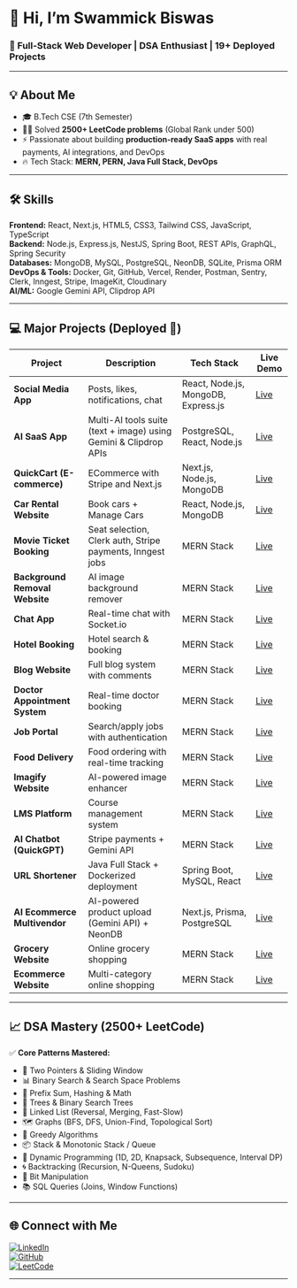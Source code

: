 # 👋 Hi, I’m Swammick Biswas

### 🚀 Full-Stack Web Developer | DSA Enthusiast | 19+ Deployed Projects

---

## 💡 About Me

- 🎓 B.Tech CSE (7th Semester)
- 🧑‍💻 Solved **2500+ LeetCode problems** (Global Rank under 500)
- ⚡ Passionate about building **production-ready SaaS apps** with real payments, AI integrations, and DevOps
- 🔥 Tech Stack: **MERN, PERN, Java Full Stack, DevOps**

---

## 🛠️ Skills

**Frontend:** React, Next.js, HTML5, CSS3, Tailwind CSS, JavaScript, TypeScript  
**Backend:** Node.js, Express.js, NestJS, Spring Boot, REST APIs, GraphQL, Spring Security  
**Databases:** MongoDB, MySQL, PostgreSQL, NeonDB, SQLite, Prisma ORM  
**DevOps & Tools:** Docker, Git, GitHub, Vercel, Render, Postman, Sentry, Clerk, Inngest, Stripe, ImageKit, Cloudinary  
**AI/ML:** Google Gemini API, Clipdrop API

---

## 💻 Major Projects (Deployed 🚀)

| Project                        | Description                                                      | Tech Stack                          | Live Demo                                                |
| ------------------------------ | ---------------------------------------------------------------- | ----------------------------------- | -------------------------------------------------------- |
| **Social Media App**           | Posts, likes, notifications, chat                                | React, Node.js, MongoDB, Express.js | [Live](https://pingup-frontend-navy.vercel.app/)         |
| **AI SaaS App**                | Multi-AI tools suite (text + image) using Gemini & Clipdrop APIs | PostgreSQL, React, Node.js          | [Live](https://quick-ai-tau.vercel.app/)                 |
| **QuickCart (E-commerce)**     | ECommerce with Stripe and Next.js                                | Next.js, Node.js, MongoDB           | [Live](https://quick-cart-neon-two.vercel.app/)          |
| **Car Rental Website**         | Book cars + Manage Cars                                          | React, Node.js, MongoDB             | [Live](https://car-rental-swammick.vercel.app/)          |
| **Movie Ticket Booking**       | Seat selection, Clerk auth, Stripe payments, Inngest jobs        | MERN Stack                          | [Live](https://quickshow-lake.vercel.app/)               |
| **Background Removal Website** | AI image background remover                                      | MERN Stack                          | [Live](https://bg-removal-frontend-pearl.vercel.app/)    |
| **Chat App**                   | Real-time chat with Socket.io                                    | MERN Stack                          | [Live](https://chat-app-frontend-weld-seven.vercel.app/) |
| **Hotel Booking**              | Hotel search & booking                                           | MERN Stack                          | [Live](https://quickstay-two.vercel.app/)                |
| **Blog Website**               | Full blog system with comments                                   | MERN Stack                          | [Live](https://quick-blog-frontend.vercel.app/)          |
| **Doctor Appointment System**  | Real-time doctor booking                                         | MERN Stack                          | [Live](https://prescripto-frontend-rose.vercel.app/)     |
| **Job Portal**                 | Search/apply jobs with authentication                            | MERN Stack                          | [Live](https://job-portal-frontend-jet.vercel.app/)      |
| **Food Delivery**              | Food ordering with real-time tracking                            | MERN Stack                          | [Live](https://food-del-client-c5s9.onrender.com/)       |
| **Imagify Website**            | AI-powered image enhancer                                        | MERN Stack                          | [Live](https://imagify-frontend-swart.vercel.app/)       |
| **LMS Platform**               | Course management system                                         | MERN Stack                          | [Live](https://lms-client-chi-ten.vercel.app/)           |
| **AI Chatbot (QuickGPT)**      | Stripe payments + Gemini API                                     | MERN Stack                          | [Live](https://quickgpt-five.vercel.app/)                |
| **URL Shortener**              | Java Full Stack + Dockerized deployment                          | Spring Boot, MySQL, React           | [Live](https://url-shortener-react-psi.vercel.app/)      |
| **AI Ecommerce Multivendor**   | AI-powered product upload (Gemini API) + NeonDB                  | Next.js, Prisma, PostgreSQL         | [Live](https://gocart-cyan.vercel.app/)                  |
| **Grocery Website**            | Online grocery shopping                                          | MERN Stack                          | [Live](https://greencart-five.vercel.app/)               |
| **Ecommerce Website**          | Multi-category online shopping                                   | MERN Stack                          | [Live](https://ecommerce-frontend-nine-flax.vercel.app/) |

---

## 📈 DSA Mastery (2500+ LeetCode)

✅ **Core Patterns Mastered:**

- 🔁 Two Pointers & Sliding Window
- 📊 Binary Search & Search Space Problems
- 🧮 Prefix Sum, Hashing & Math
- 🌲 Trees & Binary Search Trees
- 🧵 Linked List (Reversal, Merging, Fast-Slow)
- 🗺️ Graphs (BFS, DFS, Union-Find, Topological Sort)
- 🎯 Greedy Algorithms
- 📦 Stack & Monotonic Stack / Queue
- 🧠 Dynamic Programming (1D, 2D, Knapsack, Subsequence, Interval DP)
- 🌀 Backtracking (Recursion, N-Queens, Sudoku)
- 🔐 Bit Manipulation
- 📚 SQL Queries (Joins, Window Functions)

---

## 🌐 Connect with Me

[![LinkedIn](https://img.shields.io/badge/LinkedIn-blue?logo=linkedin)](https://www.linkedin.com/in/swammick-biswas-05ab59308/)  
[![GitHub](https://img.shields.io/badge/GitHub-black?logo=github)](https://github.com/SwammickBiswas)  
[![LeetCode](https://img.shields.io/badge/LeetCode-orange?logo=leetcode)](https://leetcode.com/u/Swammick/)

---
